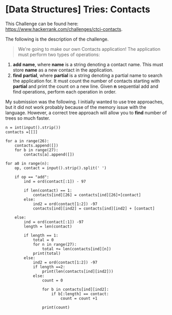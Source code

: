 # [Data Structures] Tries: Contacts

This Challenge can be found here: https://www.hackerrank.com/challenges/ctci-contacts.

The following is the description of the challenge.

>We're going to make our own Contacts application! The application must perform two types of operations:
1. **add** **name**, where **name** is a string denoting a contact name. This must store **name** as a new contact in the application.
2. **find** **partial**, where **partial** is a string denoting a partial name to search the application for. It must count the number of contacts starting with **partial** and print the count on a new line.
Given **n** sequential add and find operations, perform each operation in order.

My submission was the following. I initially wanted to use tree approaches, but it did not work probably because of the memory issue with the language. However, a correct tree approach will allow you to **find** number of trees so much faster.


```
n = int(input().strip())
contacts =[[]]

for a in range(26):
    contacts.append([])
    for b in range(27):
        contacts[a].append([])

for a0 in range(n):
    op, contact = input().strip().split(' ')
    
    if op == "add":
        ind = ord(contact[:1]) - 97
        
        if len(contact) == 1:
            contacts[ind][26] = contacts[ind][26]+[contact]
        else:
            ind2 = ord(contact[1:2]) -97
            contacts[ind][ind2] = contacts[ind][ind2] + [contact]
        
    else:
        ind = ord(contact[:1]) -97
        length = len(contact)
        
        if length == 1:
            total = 0
            for n in range(27):
                total += len(contacts[ind][n])
            print(total)
        else:
            ind2 = ord(contact[1:2]) -97
            if length ==2:
                print(len(contacts[ind][ind2]))
            else:
                count = 0
                
                for b in contacts[ind][ind2]:
                    if b[:length] == contact:
                        count = count +1
        
                print(count)
        
```
